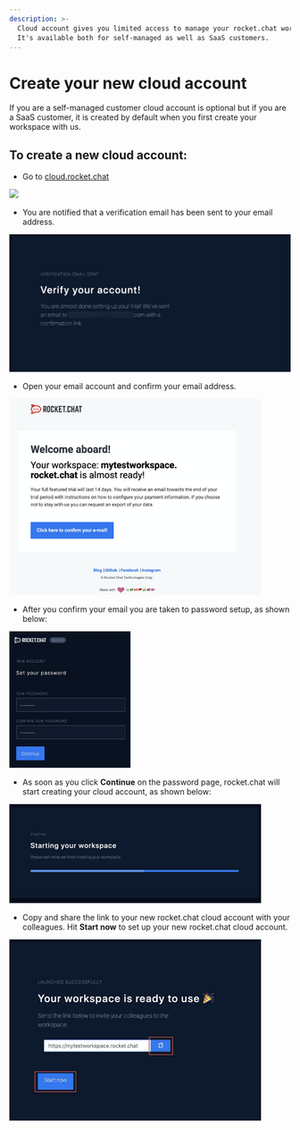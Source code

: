 ```yaml
---
description: >-
  Cloud account gives you limited access to manage your rocket.chat workspace.
  It's available both for self-managed as well as SaaS customers.
---
```


# Create your new cloud account

If you are a self-managed customer cloud account is optional but if you are a SaaS customer, it is created by default when you first create your workspace with us.

## To create a new cloud account:

* Go to [cloud.rocket.chat](http://cloud.rocket.chat)

![](../../.gitbook/assets/2022-01-28\_00-59-16.png)

* You are notified that a verification email has been sent to your email address.

![](<../../.gitbook/assets/image (69).png>)

* Open your email account and confirm your email address.

![](<../../.gitbook/assets/image (70).png>)

* After you confirm your email you are taken to password setup, as shown below:

![](<../../.gitbook/assets/image (71).png>)

* As soon as you click **Continue** on the password page, rocket.chat will start creating your cloud account, as shown below:

![](<../../.gitbook/assets/image (72).png>)

* Copy and share the link to your new rocket.chat cloud account with your colleagues. Hit **Start now** to set up your new rocket.chat cloud account.

![](<../../.gitbook/assets/image (73).png>)
